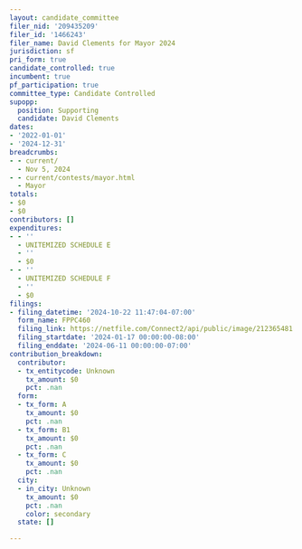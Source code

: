 ```yaml
---
layout: candidate_committee
filer_nid: '209435209'
filer_id: '1466243'
filer_name: David Clements for Mayor 2024
jurisdiction: sf
pri_form: true
candidate_controlled: true
incumbent: true
pf_participation: true
committee_type: Candidate Controlled
supopp:
  position: Supporting
  candidate: David Clements
dates:
- '2022-01-01'
- '2024-12-31'
breadcrumbs:
- - current/
  - Nov 5, 2024
- - current/contests/mayor.html
  - Mayor
totals:
- $0
- $0
contributors: []
expenditures:
- - ''
  - UNITEMIZED SCHEDULE E
  - ''
  - $0
- - ''
  - UNITEMIZED SCHEDULE F
  - ''
  - $0
filings:
- filing_datetime: '2024-10-22 11:47:04-07:00'
  form_name: FPPC460
  filing_link: https://netfile.com/Connect2/api/public/image/212365481
  filing_startdate: '2024-01-17 00:00:00-08:00'
  filing_enddate: '2024-06-11 00:00:00-07:00'
contribution_breakdown:
  contributor:
  - tx_entitycode: Unknown
    tx_amount: $0
    pct: .nan
  form:
  - tx_form: A
    tx_amount: $0
    pct: .nan
  - tx_form: B1
    tx_amount: $0
    pct: .nan
  - tx_form: C
    tx_amount: $0
    pct: .nan
  city:
  - in_city: Unknown
    tx_amount: $0
    pct: .nan
    color: secondary
  state: []

---
```

